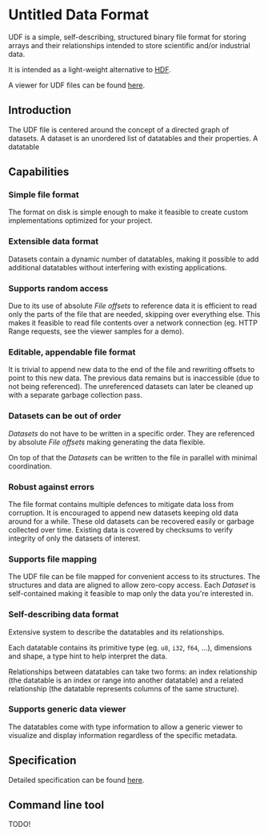 Untitled Data Format
====================

UDF is a simple, self-describing, structured binary file format for storing arrays and their relationships intended to store scientific and/or industrial data.

It is intended as a light-weight alternative to [HDF](https://en.wikipedia.org/wiki/Hierarchical_Data_Format).

A viewer for UDF files can be found [here](https://casualx.github.io/UntitledDataFormat/).

Introduction
------------

The UDF file is centered around the concept of a directed graph of datasets. A dataset is an unordered list of datatables and their properties. A datatable 

Capabilities
------------

### Simple file format

The format on disk is simple enough to make it feasible to create custom implementations optimized for your project.

### Extensible data format

Datasets contain a dynamic number of datatables, making it possible to add additional datatables without interfering with existing applications.

### Supports random access

Due to its use of absolute _File offsets_ to reference data it is efficient to read only the parts of the file that are needed, skipping over everything else. This makes it feasible to read file contents over a network connection (eg. HTTP Range requests, see the viewer samples for a demo).

### Editable, appendable file format

It is trivial to append new data to the end of the file and rewriting offsets to point to this new data. The previous data remains but is inaccessible (due to not being referenced). The unreferenced datasets can later be cleaned up with a separate garbage collection pass.

### Datasets can be out of order

_Datasets_ do not have to be written in a specific order. They are referenced by absolute _File offsets_ making generating the data flexible.

On top of that the _Datasets_ can be written to the file in parallel with minimal coordination.

### Robust against errors

The file format contains multiple defences to mitigate data loss from corruption. It is encouraged to append new datasets keeping old data around for a while. These old datasets can be recovered easily or garbage collected over time. Existing data is covered by checksums to verify integrity of only the datasets of interest.

### Supports file mapping

The UDF file can be file mapped for convenient access to its structures. The structures and data are aligned to allow zero-copy access. Each _Dataset_ is self-contained making it feasible to map only the data you're interested in.

### Self-describing data format

Extensive system to describe the datatables and its relationships.

Each datatable contains its primitive type (eg. `u8`, `i32`, `f64`, ...), dimensions and shape, a type hint to help interpret the data.

Relationships between datatables can take two forms: an index relationship (the datatable is an index or range into another datatable) and a related relationship (the datatable represents columns of the same structure).

### Supports generic data viewer

The datatables come with type information to allow a generic viewer to visualize and display information regardless of the specific metadata.

Specification
-------------

Detailed specification can be found [here](specification.md).

Command line tool
-----------------

TODO!
